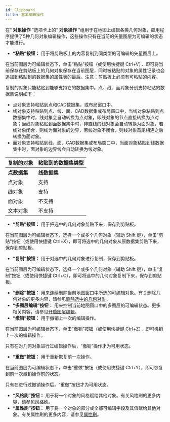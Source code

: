 ```yaml
---
id: Clipboard
title: 基本编辑操作  
---  
```

在“ **对象操作** ”选项卡上的“ **对象操作**
”组用于在地图上编辑各类几何对象，应用程序提供了5种几何对象编辑操作，这些操作只有在当前的矢量图层为可编辑的状态才能进行。

  * **“粘贴”按钮：** 用于将剪贴板上的内容复制到同类型的可编辑的矢量图层上。 

在当前图层为可编辑状态下，单击“粘贴”按钮（或使用快捷键
Ctrl+V），即可将当前保存在剪贴板上的几何对象保存在当前图层，同时被粘贴的对象的属性记录也会追加到粘贴到的数据集的属性表的最后。注意：剪贴板上必须有可粘贴的内容。

复制的对象只能粘贴到能够支持它的数据集中。点、线、面对象分别支持粘贴的数据集说明如下：

  * 点对象支持粘贴到点和CAD数据集，或布局窗口中。
  * 线对象支持粘贴到点、线、面、CAD数据集或布局窗口中，当线对象粘贴到点数据集中时，线对象会自动转换为点对象，即线对象的节点直接转换为点对象；当线对象粘贴到面数据集中时，非直线的线对象会自动转换为面对象，若线对象闭合，则线为面对象的边界，若线对象不闭合，则线对象首尾相连之后转换为面对象。
  * 面对象支持粘贴到线、面、CAD数据集或布局窗口中，当面对象粘贴到线数据集中时，面对象的边界线会自动转换为线对象。  

**复制的对象** | **粘贴到的数据集类型**  
---|---  
**点数据集** | **线数据集** | **面数据集** | **文本数据集** | **CAD数据集** | **布局窗口**  
点对象 | 支持 | 不支持 | 不支持 | 不支持 | 支持 | 支持  
线对象 | 支持 | 支持 | 支持 | 不支持 | 支持 | 支持  
面对象 | 不支持 | 支持 | 支持 | 不支持 | 支持 | 支持  
文本对象 | 不支持 | 不支持 | 不支持 | 支持 | 支持 | 支持   

* **“剪贴”按钮：** 用于把选中的几何对象剪贴下来，保存到剪贴板。 

在当前图层为可编辑状态下，选择一个或多个几何对象（辅助 Shift 键），单击"剪贴"按钮（或使用快捷键
Ctrl+X），即可将选中的几何对象从原数据集剪贴下来，保存到剪贴板。

* **“复制”按钮：** 用于对选中的几何对象进行复制，保存到剪贴板。 

在当前图层为可编辑状态下，选择一个或多个几何对象（辅助 Shift 键），单击“复制”按钮（或使用快捷键
Ctrl+C），即可将选中的几何对象复制下来，保存到剪贴板。

* **“删除”按钮：** 用来连续删除当前地图窗口中所选的可编辑对象。有关删除几何对象的更多内容，请参见[删除选中的几何对象](Del.htm)。
* **“多图层编辑”按钮：** 用来控制当前地图窗口中的多图层的可编辑状态。更多相关内容，请参见[开启图层编辑](DTv2_Editable.htm)。
* **“撤销”按钮：** 用于撤销上一次的编辑操作。 

在当前图层为可编辑状态下，单击“撤销”按钮（或使用快捷键 Ctrl+Z），即可撤销上一次的编辑操作。

只有在对几何对象进行过编辑操作后，“撤销”操作才为可用状态。

* **“重做”按钮：** 用于重新恢复前一次操作。 

在当前图层为可编辑状态下，单击“重做”按钮（或使用快捷键 Ctrl+Y），即可恢复到前一次撤销操作前的状态。

只有在进行过撤销操作后，“重做”按钮才为可用状态。

* **“风格刷”按钮：** 用于将一个对象的风格赋给其他对象。有关风格刷的更多内容，请参见[风格刷](StyleBrush.htm)。
* **“属性刷”按钮：** 用于将一个对象的部分或全部可编辑字段及其值赋给其他对象。有关属性刷的更多内容，请参见[属性刷](PropertyBrush.htm)。



